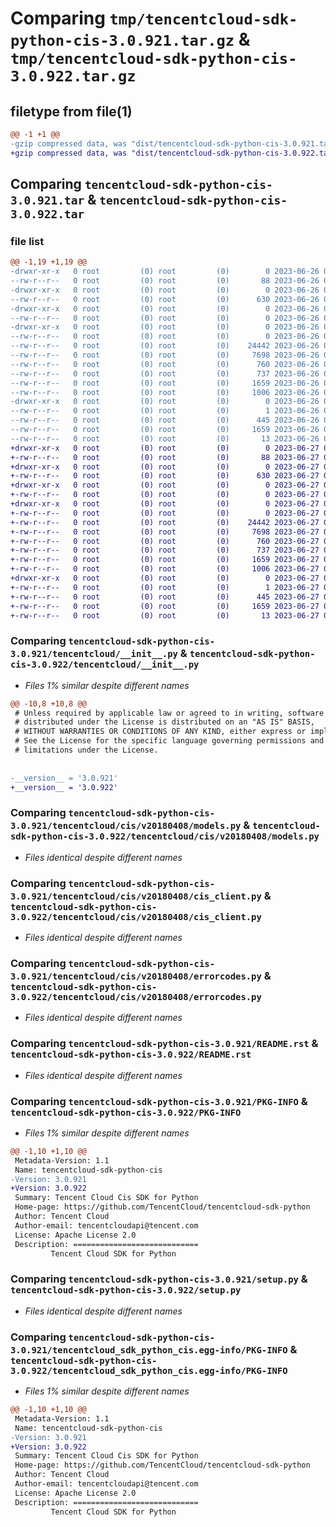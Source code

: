 # Comparing `tmp/tencentcloud-sdk-python-cis-3.0.921.tar.gz` & `tmp/tencentcloud-sdk-python-cis-3.0.922.tar.gz`

## filetype from file(1)

```diff
@@ -1 +1 @@
-gzip compressed data, was "dist/tencentcloud-sdk-python-cis-3.0.921.tar", last modified: Mon Jun 26 00:20:05 2023, max compression
+gzip compressed data, was "dist/tencentcloud-sdk-python-cis-3.0.922.tar", last modified: Tue Jun 27 00:20:32 2023, max compression
```

## Comparing `tencentcloud-sdk-python-cis-3.0.921.tar` & `tencentcloud-sdk-python-cis-3.0.922.tar`

### file list

```diff
@@ -1,19 +1,19 @@
-drwxr-xr-x   0 root         (0) root         (0)        0 2023-06-26 00:20:05.000000 tencentcloud-sdk-python-cis-3.0.921/
--rw-r--r--   0 root         (0) root         (0)       88 2023-06-26 00:20:05.000000 tencentcloud-sdk-python-cis-3.0.921/setup.cfg
-drwxr-xr-x   0 root         (0) root         (0)        0 2023-06-26 00:20:05.000000 tencentcloud-sdk-python-cis-3.0.921/tencentcloud/
--rw-r--r--   0 root         (0) root         (0)      630 2023-06-26 00:20:05.000000 tencentcloud-sdk-python-cis-3.0.921/tencentcloud/__init__.py
-drwxr-xr-x   0 root         (0) root         (0)        0 2023-06-26 00:20:05.000000 tencentcloud-sdk-python-cis-3.0.921/tencentcloud/cis/
--rw-r--r--   0 root         (0) root         (0)        0 2023-06-26 00:20:05.000000 tencentcloud-sdk-python-cis-3.0.921/tencentcloud/cis/__init__.py
-drwxr-xr-x   0 root         (0) root         (0)        0 2023-06-26 00:20:05.000000 tencentcloud-sdk-python-cis-3.0.921/tencentcloud/cis/v20180408/
--rw-r--r--   0 root         (0) root         (0)        0 2023-06-26 00:20:05.000000 tencentcloud-sdk-python-cis-3.0.921/tencentcloud/cis/v20180408/__init__.py
--rw-r--r--   0 root         (0) root         (0)    24442 2023-06-26 00:20:05.000000 tencentcloud-sdk-python-cis-3.0.921/tencentcloud/cis/v20180408/models.py
--rw-r--r--   0 root         (0) root         (0)     7698 2023-06-26 00:20:05.000000 tencentcloud-sdk-python-cis-3.0.921/tencentcloud/cis/v20180408/cis_client.py
--rw-r--r--   0 root         (0) root         (0)      760 2023-06-26 00:20:05.000000 tencentcloud-sdk-python-cis-3.0.921/tencentcloud/cis/v20180408/errorcodes.py
--rw-r--r--   0 root         (0) root         (0)      737 2023-06-26 00:20:05.000000 tencentcloud-sdk-python-cis-3.0.921/README.rst
--rw-r--r--   0 root         (0) root         (0)     1659 2023-06-26 00:20:05.000000 tencentcloud-sdk-python-cis-3.0.921/PKG-INFO
--rw-r--r--   0 root         (0) root         (0)     1006 2023-06-26 00:20:05.000000 tencentcloud-sdk-python-cis-3.0.921/setup.py
-drwxr-xr-x   0 root         (0) root         (0)        0 2023-06-26 00:20:05.000000 tencentcloud-sdk-python-cis-3.0.921/tencentcloud_sdk_python_cis.egg-info/
--rw-r--r--   0 root         (0) root         (0)        1 2023-06-26 00:20:05.000000 tencentcloud-sdk-python-cis-3.0.921/tencentcloud_sdk_python_cis.egg-info/dependency_links.txt
--rw-r--r--   0 root         (0) root         (0)      445 2023-06-26 00:20:05.000000 tencentcloud-sdk-python-cis-3.0.921/tencentcloud_sdk_python_cis.egg-info/SOURCES.txt
--rw-r--r--   0 root         (0) root         (0)     1659 2023-06-26 00:20:05.000000 tencentcloud-sdk-python-cis-3.0.921/tencentcloud_sdk_python_cis.egg-info/PKG-INFO
--rw-r--r--   0 root         (0) root         (0)       13 2023-06-26 00:20:05.000000 tencentcloud-sdk-python-cis-3.0.921/tencentcloud_sdk_python_cis.egg-info/top_level.txt
+drwxr-xr-x   0 root         (0) root         (0)        0 2023-06-27 00:20:32.000000 tencentcloud-sdk-python-cis-3.0.922/
+-rw-r--r--   0 root         (0) root         (0)       88 2023-06-27 00:20:32.000000 tencentcloud-sdk-python-cis-3.0.922/setup.cfg
+drwxr-xr-x   0 root         (0) root         (0)        0 2023-06-27 00:20:32.000000 tencentcloud-sdk-python-cis-3.0.922/tencentcloud/
+-rw-r--r--   0 root         (0) root         (0)      630 2023-06-27 00:20:32.000000 tencentcloud-sdk-python-cis-3.0.922/tencentcloud/__init__.py
+drwxr-xr-x   0 root         (0) root         (0)        0 2023-06-27 00:20:32.000000 tencentcloud-sdk-python-cis-3.0.922/tencentcloud/cis/
+-rw-r--r--   0 root         (0) root         (0)        0 2023-06-27 00:20:32.000000 tencentcloud-sdk-python-cis-3.0.922/tencentcloud/cis/__init__.py
+drwxr-xr-x   0 root         (0) root         (0)        0 2023-06-27 00:20:32.000000 tencentcloud-sdk-python-cis-3.0.922/tencentcloud/cis/v20180408/
+-rw-r--r--   0 root         (0) root         (0)        0 2023-06-27 00:20:32.000000 tencentcloud-sdk-python-cis-3.0.922/tencentcloud/cis/v20180408/__init__.py
+-rw-r--r--   0 root         (0) root         (0)    24442 2023-06-27 00:20:32.000000 tencentcloud-sdk-python-cis-3.0.922/tencentcloud/cis/v20180408/models.py
+-rw-r--r--   0 root         (0) root         (0)     7698 2023-06-27 00:20:32.000000 tencentcloud-sdk-python-cis-3.0.922/tencentcloud/cis/v20180408/cis_client.py
+-rw-r--r--   0 root         (0) root         (0)      760 2023-06-27 00:20:32.000000 tencentcloud-sdk-python-cis-3.0.922/tencentcloud/cis/v20180408/errorcodes.py
+-rw-r--r--   0 root         (0) root         (0)      737 2023-06-27 00:20:32.000000 tencentcloud-sdk-python-cis-3.0.922/README.rst
+-rw-r--r--   0 root         (0) root         (0)     1659 2023-06-27 00:20:32.000000 tencentcloud-sdk-python-cis-3.0.922/PKG-INFO
+-rw-r--r--   0 root         (0) root         (0)     1006 2023-06-27 00:20:32.000000 tencentcloud-sdk-python-cis-3.0.922/setup.py
+drwxr-xr-x   0 root         (0) root         (0)        0 2023-06-27 00:20:32.000000 tencentcloud-sdk-python-cis-3.0.922/tencentcloud_sdk_python_cis.egg-info/
+-rw-r--r--   0 root         (0) root         (0)        1 2023-06-27 00:20:32.000000 tencentcloud-sdk-python-cis-3.0.922/tencentcloud_sdk_python_cis.egg-info/dependency_links.txt
+-rw-r--r--   0 root         (0) root         (0)      445 2023-06-27 00:20:32.000000 tencentcloud-sdk-python-cis-3.0.922/tencentcloud_sdk_python_cis.egg-info/SOURCES.txt
+-rw-r--r--   0 root         (0) root         (0)     1659 2023-06-27 00:20:32.000000 tencentcloud-sdk-python-cis-3.0.922/tencentcloud_sdk_python_cis.egg-info/PKG-INFO
+-rw-r--r--   0 root         (0) root         (0)       13 2023-06-27 00:20:32.000000 tencentcloud-sdk-python-cis-3.0.922/tencentcloud_sdk_python_cis.egg-info/top_level.txt
```

### Comparing `tencentcloud-sdk-python-cis-3.0.921/tencentcloud/__init__.py` & `tencentcloud-sdk-python-cis-3.0.922/tencentcloud/__init__.py`

 * *Files 1% similar despite different names*

```diff
@@ -10,8 +10,8 @@
 # Unless required by applicable law or agreed to in writing, software
 # distributed under the License is distributed on an "AS IS" BASIS,
 # WITHOUT WARRANTIES OR CONDITIONS OF ANY KIND, either express or implied.
 # See the License for the specific language governing permissions and
 # limitations under the License.
 
 
-__version__ = '3.0.921'
+__version__ = '3.0.922'
```

### Comparing `tencentcloud-sdk-python-cis-3.0.921/tencentcloud/cis/v20180408/models.py` & `tencentcloud-sdk-python-cis-3.0.922/tencentcloud/cis/v20180408/models.py`

 * *Files identical despite different names*

### Comparing `tencentcloud-sdk-python-cis-3.0.921/tencentcloud/cis/v20180408/cis_client.py` & `tencentcloud-sdk-python-cis-3.0.922/tencentcloud/cis/v20180408/cis_client.py`

 * *Files identical despite different names*

### Comparing `tencentcloud-sdk-python-cis-3.0.921/tencentcloud/cis/v20180408/errorcodes.py` & `tencentcloud-sdk-python-cis-3.0.922/tencentcloud/cis/v20180408/errorcodes.py`

 * *Files identical despite different names*

### Comparing `tencentcloud-sdk-python-cis-3.0.921/README.rst` & `tencentcloud-sdk-python-cis-3.0.922/README.rst`

 * *Files identical despite different names*

### Comparing `tencentcloud-sdk-python-cis-3.0.921/PKG-INFO` & `tencentcloud-sdk-python-cis-3.0.922/PKG-INFO`

 * *Files 1% similar despite different names*

```diff
@@ -1,10 +1,10 @@
 Metadata-Version: 1.1
 Name: tencentcloud-sdk-python-cis
-Version: 3.0.921
+Version: 3.0.922
 Summary: Tencent Cloud Cis SDK for Python
 Home-page: https://github.com/TencentCloud/tencentcloud-sdk-python
 Author: Tencent Cloud
 Author-email: tencentcloudapi@tencent.com
 License: Apache License 2.0
 Description: ============================
         Tencent Cloud SDK for Python
```

### Comparing `tencentcloud-sdk-python-cis-3.0.921/setup.py` & `tencentcloud-sdk-python-cis-3.0.922/setup.py`

 * *Files identical despite different names*

### Comparing `tencentcloud-sdk-python-cis-3.0.921/tencentcloud_sdk_python_cis.egg-info/PKG-INFO` & `tencentcloud-sdk-python-cis-3.0.922/tencentcloud_sdk_python_cis.egg-info/PKG-INFO`

 * *Files 1% similar despite different names*

```diff
@@ -1,10 +1,10 @@
 Metadata-Version: 1.1
 Name: tencentcloud-sdk-python-cis
-Version: 3.0.921
+Version: 3.0.922
 Summary: Tencent Cloud Cis SDK for Python
 Home-page: https://github.com/TencentCloud/tencentcloud-sdk-python
 Author: Tencent Cloud
 Author-email: tencentcloudapi@tencent.com
 License: Apache License 2.0
 Description: ============================
         Tencent Cloud SDK for Python
```

